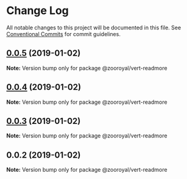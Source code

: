 # Change Log

All notable changes to this project will be documented in this file.
See [Conventional Commits](https://conventionalcommits.org) for commit guidelines.

## [0.0.5](https://github.com/mrmoree/VerticalComponents2/compare/@zooroyal/vert-readmore@0.0.4...@zooroyal/vert-readmore@0.0.5) (2019-01-02)

**Note:** Version bump only for package @zooroyal/vert-readmore





## [0.0.4](https://github.com/mrmoree/VerticalComponents2/compare/@zooroyal/vert-readmore@0.0.3...@zooroyal/vert-readmore@0.0.4) (2019-01-02)

**Note:** Version bump only for package @zooroyal/vert-readmore





## [0.0.3](https://github.com/mrmoree/VerticalComponents2/compare/@zooroyal/vert-readmore@0.0.2...@zooroyal/vert-readmore@0.0.3) (2019-01-02)

**Note:** Version bump only for package @zooroyal/vert-readmore





## 0.0.2 (2019-01-02)

**Note:** Version bump only for package @zooroyal/vert-readmore
